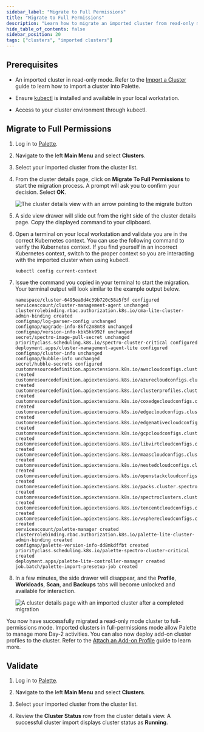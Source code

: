 ```yaml
---
sidebar_label: "Migrate to Full Permissions"
title: "Migrate to Full Permissions"
description: "Learn how to migrate an imported cluster from read-only mode to full-permissions mode."
hide_table_of_contents: false
sidebar_position: 20
tags: ["clusters", "imported clusters"]
---
```


## Prerequisites

- An imported cluster in read-only mode. Refer to the [Import a Cluster](cluster-import.md) guide to learn how to import
  a cluster into Palette.

- Ensure [kubectl](https://kubernetes.io/docs/tasks/tools/) is installed and available in your local workstation.

* Access to your cluster environment through kubectl.

## Migrate to Full Permissions

1. Log in to [Palette](https://spectrocloud.com).

2. Navigate to the left **Main Menu** and select **Clusters**.

3. Select your imported cluster from the cluster list.

4. From the cluster details page, click on **Migrate To Full Permissions** to start the migration process. A prompt will
   ask you to confirm your decision. Select **OK**.

   ![The cluster details view with an arrow pointing to the migrate button](/clusters_imported-clusters_migrate-full-permissions_cluster-details-page.webp)

5. A side view drawer will slide out from the right side of the cluster details page. Copy the displayed command to your
   clipboard.

6. Open a terminal on your local workstation and validate you are in the correct Kubernetes context. You can use the
   following command to verify the Kubernetes context. If you find yourself in an incorrect Kubernetes context, switch
   to the proper context so you are interacting with the imported cluster when using kubectl.

   ```shell
   kubectl config current-context
   ```

7. Issue the command you copied in your terminal to start the migration. Your terminal output will look similar to the
   example output below.

   ```hideClipboard shell
   namespace/cluster-6495ea8d4c39b720c58a5f5f configured
   serviceaccount/cluster-management-agent unchanged
   clusterrolebinding.rbac.authorization.k8s.io/cma-lite-cluster-admin-binding created
   configmap/log-parser-config unchanged
   configmap/upgrade-info-8kfc2m8mt8 unchanged
   configmap/version-info-kbk5hk992f unchanged
   secret/spectro-image-pull-secret unchanged
   priorityclass.scheduling.k8s.io/spectro-cluster-critical configured
   deployment.apps/cluster-management-agent-lite configured
   configmap/cluster-info unchanged
   configmap/hubble-info unchanged
   secret/hubble-secrets configured
   customresourcedefinition.apiextensions.k8s.io/awscloudconfigs.cluster.spectrocloud.com created
   customresourcedefinition.apiextensions.k8s.io/azurecloudconfigs.cluster.spectrocloud.com created
   customresourcedefinition.apiextensions.k8s.io/clusterprofiles.cluster.spectrocloud.com created
   customresourcedefinition.apiextensions.k8s.io/coxedgecloudconfigs.cluster.spectrocloud.com created
   customresourcedefinition.apiextensions.k8s.io/edgecloudconfigs.cluster.spectrocloud.com created
   customresourcedefinition.apiextensions.k8s.io/edgenativecloudconfigs.cluster.spectrocloud.com created
   customresourcedefinition.apiextensions.k8s.io/gcpcloudconfigs.cluster.spectrocloud.com created
   customresourcedefinition.apiextensions.k8s.io/libvirtcloudconfigs.cluster.spectrocloud.com created
   customresourcedefinition.apiextensions.k8s.io/maascloudconfigs.cluster.spectrocloud.com created
   customresourcedefinition.apiextensions.k8s.io/nestedcloudconfigs.cluster.spectrocloud.com created
   customresourcedefinition.apiextensions.k8s.io/openstackcloudconfigs.cluster.spectrocloud.com created
   customresourcedefinition.apiextensions.k8s.io/packs.cluster.spectrocloud.com created
   customresourcedefinition.apiextensions.k8s.io/spectroclusters.cluster.spectrocloud.com created
   customresourcedefinition.apiextensions.k8s.io/tencentcloudconfigs.cluster.spectrocloud.com created
   customresourcedefinition.apiextensions.k8s.io/vspherecloudconfigs.cluster.spectrocloud.com created
   serviceaccount/palette-manager created
   clusterrolebinding.rbac.authorization.k8s.io/palette-lite-cluster-admin-binding created
   configmap/palette-version-info-dd8mkdffbt created
   priorityclass.scheduling.k8s.io/palette-spectro-cluster-critical created
   deployment.apps/palette-lite-controller-manager created
   job.batch/palette-import-presetup-job created
   ```

8. In a few minutes, the side drawer will disappear, and the **Profile**, **Workloads**, **Scan**, and **Backups** tabs
   will become unlocked and available for interaction.

   ![A cluster details page with an imported cluster after a completed migration](/clusters_imported-clusters_migrate-full-permissions_cluster-details-page-import-complete.webp)

You now have successfully migrated a read-only mode cluster to full-permissions mode. Imported clusters in
full-permissions mode allow Palette to manage more Day-2 activities. You can also now deploy add-on cluster profiles to
the cluster. Refer to the [Attach an Add-on Profile](attach-add-on-profile.md) guide to learn more.

## Validate

1. Log in to [Palette](https://spectrocloud.com).

2. Navigate to the left **Main Menu** and select **Clusters**.

3. Select your imported cluster from the cluster list.

4. Review the **Cluster Status** row from the cluster details view. A successful cluster import displays cluster status
   as **Running**.

